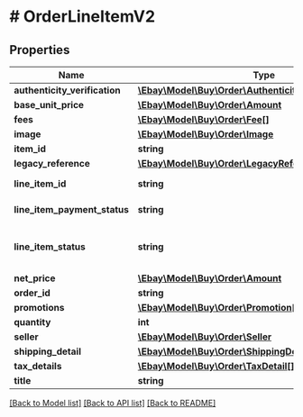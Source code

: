 # # OrderLineItemV2

## Properties

Name | Type | Description | Notes
------------ | ------------- | ------------- | -------------
**authenticity_verification** | [**\Ebay\Model\Buy\Order\AuthenticityVerificationProgram**](AuthenticityVerificationProgram.md) |  | [optional]
**base_unit_price** | [**\Ebay\Model\Buy\Order\Amount**](Amount.md) |  | [optional]
**fees** | [**\Ebay\Model\Buy\Order\Fee[]**](Fee.md) | A breakdown of the fees applicable to the line item. | [optional]
**image** | [**\Ebay\Model\Buy\Order\Image**](Image.md) |  | [optional]
**item_id** | **string** | The eBay identifier of an item. This ID is returned by the &lt;b&gt;Browse&lt;/b&gt; and &lt;b&gt;Feed&lt;/b&gt; API methods. | [optional]
**legacy_reference** | [**\Ebay\Model\Buy\Order\LegacyReference**](LegacyReference.md) |  | [optional]
**line_item_id** | **string** | A unique eBay-assigned ID value that identifies a line item in a checkout session. This is created by the &lt;a href&#x3D;\&quot;/api-docs/buy/order/resources/guest_checkout_session/methods/initiateGuestCheckoutSession\&quot;&gt;initiateGuestCheckoutSession&lt;/a&gt;. | [optional]
**line_item_payment_status** | **string** | An enumeration value that indicates the payment status of the line item. For implementation help, refer to &lt;a href&#x3D;&#39;https://developer.ebay.com/api-docs/buy/order/types/gct:LineItemPaymentStatusEnum&#39;&gt;eBay API documentation&lt;/a&gt; | [optional]
**line_item_status** | **string** | An enumeration value that indicates the fulfillment state of this line item.&lt;br /&gt;&lt;br /&gt;&lt;span class&#x3D;\&quot;tablenote\&quot;&gt;&lt;b&gt;Note:&lt;/b&gt; When there is no tracking information, the status will never change from &lt;code&gt;FULFILLMENT_IN_PROGRESS&lt;/code&gt;; without tracking information, eBay has no way of knowing whether the order was delivered.&lt;/span&gt; For implementation help, refer to &lt;a href&#x3D;&#39;https://developer.ebay.com/api-docs/buy/order/types/gct:LineItemStatusEnum&#39;&gt;eBay API documentation&lt;/a&gt; | [optional]
**net_price** | [**\Ebay\Model\Buy\Order\Amount**](Amount.md) |  | [optional]
**order_id** | **string** | The unique order ID for the line item.&lt;br /&gt;&lt;br /&gt;&lt;b&gt;Maximum Length:&lt;/b&gt; 40 characters | [optional]
**promotions** | [**\Ebay\Model\Buy\Order\Promotion[]**](Promotion.md) | An array of promotions applied to the line item. | [optional]
**quantity** | **int** | The quantity ordered for the line item. | [optional]
**seller** | [**\Ebay\Model\Buy\Order\Seller**](Seller.md) |  | [optional]
**shipping_detail** | [**\Ebay\Model\Buy\Order\ShippingDetail**](ShippingDetail.md) |  | [optional]
**tax_details** | [**\Ebay\Model\Buy\Order\TaxDetail[]**](TaxDetail.md) | A container for the tax information for the line item. | [optional]
**title** | **string** | The seller-created title of the item. | [optional]

[[Back to Model list]](../../README.md#models) [[Back to API list]](../../README.md#endpoints) [[Back to README]](../../README.md)
